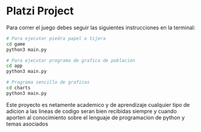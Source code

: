# Platzi Project

Para correr el juego debes seguir las siguientes instrucciones en la terminal:

```sh
# Para ejecutar piedra papel o tijera
cd game
python3 main.py

# Para ejecutar programa de grafica de poblacion
cd app
python3 main.py

# Programa sencillo de graficas
cd charts
python3 main.py
```
Este proyecto es netamente academico y de aprendizaje cualquier tipo de adicion a las lineas de codigo seran bien recibidas siempre y cuando aporten al conocimiento sobre el lenguaje de programacion de python y temas asociados